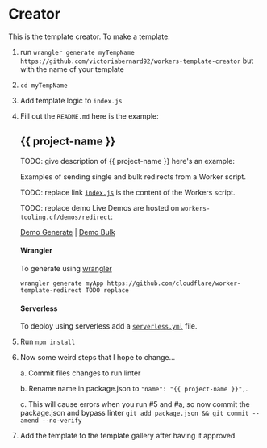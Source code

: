 # Creator

This is the template creator. To make a template:

1. run `wrangler generate myTempName https://github.com/victoriabernard92/workers-template-creator` but with the name of your template

2. `cd myTempName`

3. Add template logic to `index.js`

4. Fill out the `README.md` here is the example:

    ## {{ project-name }}

    TODO: give description of {{ project-name }} here's an example:

    Examples of sending single and bulk redirects from a Worker script.

    TODO: replace link [`index.js`](https://github.com/cloudflare/worker-template-redirects/blob/master/redirect.js) is the content of the Workers script.

    TODO: replace demo Live Demos are hosted on `workers-tooling.cf/demos/redirect`:

    [Demo Generate](https://workers-tooling.cf/demos/redirect/send) | [Demo Bulk](https://workers-tooling.cf/demos/redirect/bulk1)

    #### Wrangler

    To generate using [wrangler](https://github.com/cloudflare/wrangler)

    ```
    wrangler generate myApp https://github.com/cloudflare/worker-template-redirect TODO replace
    ```

    #### Serverless

    To deploy using serverless add a [`serverless.yml`](https://serverless.com/framework/docs/providers/cloudflare/) file.

5. Run `npm install`

6. Now some weird steps that I hope to change...

    a. Commit files changes to run linter

    b. Rename name in package.json to `"name": "{{ project-name }}",`. 

    c. This will cause errors when you run #5 and #a, so now commit the package.json and bypass linter `git add package.json && git commit --amend --no-verify`

7. Add the template to the template gallery after having it approved
